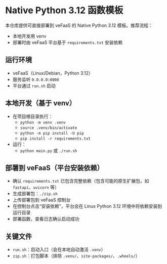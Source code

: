 # Native Python 3.12 函数模板

本仓库提供可直接部署到 veFaaS 的 Native Python 3.12 模板。推荐流程：
- 本地开发用 venv
- 部署时由 veFaaS 平台基于 `requirements.txt` 安装依赖

## 运行环境
- veFaaS（Linux/Debian，Python 3.12）
- 服务监听 `0.0.0.0:8000`
- 平台通过 `run.sh` 启动

## 本地开发（基于 venv）
- 在项目根目录执行：
  - `python -m venv .venv`
  - `source .venv/bin/activate`
  - `python -m pip install -U pip`
  - `pip install -r requirements.txt`
- 运行：
  - `python main.py` 或 `./run.sh`

## 部署到 veFaaS（平台安装依赖）
- 确认 `requirements.txt` 已包含完整依赖（包含可能的原生扩展包，如 `fastapi`、`uvicorn` 等）
- 生成部署包：`./zip.sh`
- 上传部署包到 veFaaS 控制台
- 在控制台点击“安装依赖”，平台会在 Linux Python 3.12 环境中将依赖安装到运行目录
- 部署函数，查看日志确认启动成功

## 关键文件
- `run.sh`：启动入口（会在本地自动激活 `.venv`）
- `zip.sh`：打包脚本（排除 `.venv/`、`site-packages/`、`.wheels/`）
